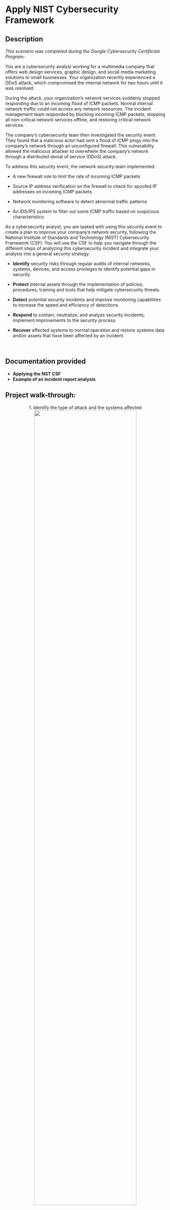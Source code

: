 <h1>Apply NIST Cybersecurity Framework</h1>


<h2>Description</h2>

<p><em>This scenario was completed during the Google Cybersecurity Certificate Program:</em></p>

You are a cybersecurity analyst working for a multimedia company that offers web design services, graphic design, and social media marketing solutions to small businesses. Your organization recently experienced a DDoS attack, which compromised the internal network for two hours until it was resolved.

During the attack, your organization’s network services suddenly stopped responding due to an incoming flood of ICMP packets. Normal internal network traffic could not access any network resources. The incident management team responded by blocking incoming ICMP packets, stopping all non-critical network services offline, and restoring critical network services. 

The company’s cybersecurity team then investigated the security event. They found that a malicious actor had sent a flood of ICMP pings into the company’s network through an unconfigured firewall. This vulnerability allowed the malicious attacker to overwhelm the company’s network through a distributed denial of service (DDoS) attack. 

To address this security event, the network security team implemented: 

- A new firewall rule to limit the rate of incoming ICMP packets
    
- Source IP address verification on the firewall to check for spoofed IP addresses on incoming ICMP packets
    
- Network monitoring software to detect abnormal traffic patterns
    
- An IDS/IPS system to filter out some ICMP traffic based on suspicious characteristics
    

As a cybersecurity analyst, you are tasked with using this security event to create a plan to improve your company’s network security, following the National Institute of Standards and Technology (NIST) Cybersecurity Framework (CSF). You will use the CSF to help you navigate through the different steps of analyzing this cybersecurity incident and integrate your analysis into a general security strategy:

- **Identify** security risks through regular audits of internal networks, systems, devices, and access privileges to identify potential gaps in security. 
    
- **Protect** internal assets through the implementation of policies, procedures, training and tools that help mitigate cybersecurity threats. 
    
- **Detect** potential security incidents and improve monitoring capabilities to increase the speed and efficiency of detections. 
    
- **Respond** to contain, neutralize, and analyze security incidents; implement improvements to the security process. 
    
- **Recover** affected systems to normal operation and restore systems data and/or assets that have been affected by an incident. 
<br />


<h2>Documentation provided</h2>

- <b>Applying the NST CSF</b>
- <b>Example of an incident report analysis</b>

<h2>Project walk-through:</h2>

<p align="center">
1. Identify the type of attack and the systems affected <br/>
<img src="https://imgur.com/9G58J02.png" height="80%" width="80%"/>
<br />
<br />
2. Protect the assets in your organization from being compromised  <br/>
<img src="https://imgur.com/9nNooMP.png" height="80%" width="80%"/>
<br />
<br />
3. Determine how to detect similar incidents in the future  <br/>
<img src="https://imgur.com/5AueHG9.png" height="80%" width="80%"/>
<br />
<br />
4. Create a response plan for future cybersecurity incidents <br/>
<img src="https://imgur.com/4rhWkhS.png" height="80%" width="80%"/>
<br />
<br />
5. Help your organization recover from the incident  <br/>
<img src="https://imgur.com/TiIm6Qh.png" height="80%" width="80%"/>
<br />
<br />

<!--
 ```diff
- text in red
+ text in green
! text in orange
# text in gray
@@ text in purple (and bold)@@
```
--!>
